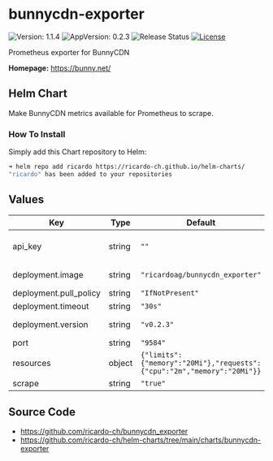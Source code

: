 # bunnycdn-exporter

![Version: 1.1.4](https://img.shields.io/badge/Version-1.1.4-informational?style=flat-square) ![AppVersion: 0.2.3](https://img.shields.io/badge/AppVersion-0.2.3-informational?style=flat-square) ![Release Status](https://github.com/ricardo-ch/helm-charts/workflows/Release%20Charts/badge.svg) [![License](https://img.shields.io/github/license/ricardo-ch/helm-charts)](https://github.com/ricardo-ch/helm-charts/blob/main/LICENSE)

Prometheus exporter for BunnyCDN

**Homepage:** <https://bunny.net/>

## Helm Chart

Make BunnyCDN metrics available for Prometheus to scrape.

### How To Install

Simply add this Chart repository to Helm:

```sh
➜ helm repo add ricardo https://ricardo-ch.github.io/helm-charts/
"ricardo" has been added to your repositories
```

## Values

| Key | Type | Default | Description |
|-----|------|---------|-------------|
| api_key | string | `""` | The BunnyCDN API Key, see https://support.bunny.net/hc/en-us/articles/360012168840 |
| deployment.image | string | `"ricardoag/bunnycdn_exporter"` | BunnyCDN Exporter Container Image |
| deployment.pull_policy | string | `"IfNotPresent"` | Pull Policy |
| deployment.timeout | string | `"30s"` |  |
| deployment.version | string | `"v0.2.3"` | BunnyCDN Exporter Image Version |
| port | string | `"9584"` | Scrape port |
| resources | object | `{"limits":{"memory":"20Mi"},"requests":{"cpu":"2m","memory":"20Mi"}}` | Kubernetes resource limits |
| scrape | string | `"true"` | Scraping enabled? |

## Source Code

* <https://github.com/ricardo-ch/bunnycdn_exporter>
* <https://github.com/ricardo-ch/helm-charts/tree/main/charts/bunnycdn-exporter>
